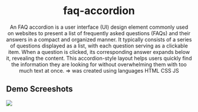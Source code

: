 <h1 align="center">faq-accordion</h1>
<p align="center">An FAQ accordion is a user interface (UI) design element commonly used on websites to present a list of frequently asked questions (FAQs) and their answers in a compact and organized manner. It typically consists of a series of questions displayed as a list, with each question serving as a clickable item. When a question is clicked, its corresponding answer expands below it, revealing the content. This accordion-style layout helps users quickly find the information they are looking for without overwhelming them with too much text at once. => was created using languages HTML CSS JS</p>

<h2>Demo Screeshots</h2>
<img src="https://github.com/the-artist-web/faq-accordion/assets/162612001/e2caef5d-a5ec-43dd-bbc8-ce8f00690443">
